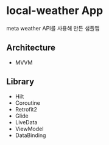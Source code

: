 # local-weather App
meta weather API를 사용해 만든 샘플앱

## Architecture
- MVVM

## Library
- Hilt
- Coroutine
- Retrofit2
- Glide
- LiveData
- ViewModel
- DataBinding

